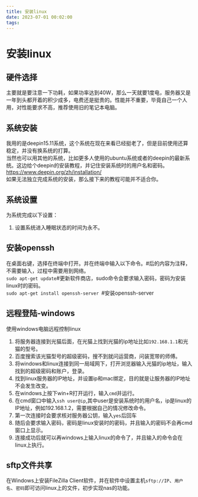 ```yaml
---
title: 安装linux
date: 2023-07-01 00:02:00
tags:
---
```

# 安装linux

## 硬件选择
主要就是要注意一下功耗，如果功率达到40W，那么一天就要1度电，服务器又是一年到头都开着的积少成多，电费还是挺贵的。性能并不重要，毕竟自己一个人用，对性能要求不高，推荐使用旧的笔记本电脑。

## 系统安装
我用的是deepin15.11系统，这个系统在现在来看已经挺老了，但是目前使用还算稳定，并没有换系统的打算。  
当然也可以用其他的系统，比如更多人使用的ubuntu系统或者的deepin的最新系统。这边给个deepin的安装教程，并记住安装系统时的用户名和密码。  
<https://www.deepin.org/zh/installation/>  
如果无法独立完成系统的安装，那么接下来的教程可能并不适合你。

## 系统设置
为系统完成以下设置：  
1. 设置系统进入睡眠状态的时间为永不。   
## 安装openssh
在桌面右键，选择在终端中打开。并在终端中输入以下命令。#后的内容为注释，不需要输入，过程中需要用到网络。      
`sudo apt-get update`#更新软件商店，sudo命令会要求输入密码，密码为安装linux时的密码。  
`sudo apt-get install openssh-server `#安装openssh-server
## 远程登陆-windows    
使用windows电脑远程控制linux
1. 将服务器连接到光猫后面，在光猫上找到光猫的ip地址比如`192.168.1.1`和光猫的型号。
2. 百度搜索该光猫型号的超级密码，搜不到就问运营商，问装宽带的师傅。
3. 将windows和linux连接到同一局域网下，打开浏览器输入光猫的ip地址，输入找到的超级密码和账户，登录。
4. 找到linux服务器的IP地址，并设置ip和mac绑定，目的就是让服务器的IP地址不会发生改变。
5. 在windows上按下win+R打开运行，输入`cmd`并运行。
6. 在cmd窗口中输入`ssh user@ip`,其中user是安装系统时的用户名，ip是linux的IP地址，例如192.168.1.2，需要根据自己的情况修改命令。
7. 第一次连接时会要求核对服务器公钥，输入`yes`后回车
8. 随后会要求输入密码，密码是linux安装时的密码，并且输入的密码不会再cmd窗口上显示。
9. 连接成功后就可以再windows上输入linux的命令了，并且输入的命令会在linux上执行。
## sftp文件共享
在Windows上安装FileZilla Client软件，并在软件中设置主机`sftp://IP`、`用户名`、`密码`即可访问linux上的文件，初步实现nas的功能。
